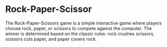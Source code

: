 # Rock-Paper-Scissor
The Rock-Paper-Scissors game is a simple interactive game where players choose rock, paper, or scissors to compete against the computer. The winner is determined based on the classic rules: rock crushes scissors, scissors cuts paper, and paper covers rock.
